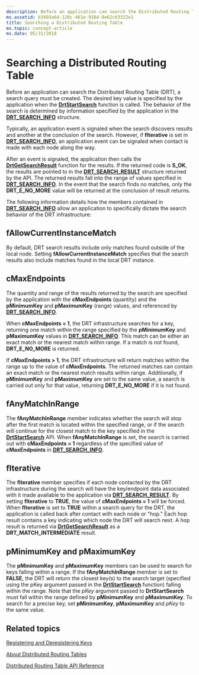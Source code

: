 ```yaml
---
description: Before an application can search the Distributed Routing Table (DRT), a search query must be created.
ms.assetid: b3403a64-128c-461e-9384-8e62c03322e1
title: Searching a Distributed Routing Table
ms.topic: concept-article
ms.date: 05/31/2018
---
```


# Searching a Distributed Routing Table

Before an application can search the Distributed Routing Table (DRT), a search query must be created. The desired key value is specified by the application when the [**DrtStartSearch**](/windows/desktop/api/drt/nf-drt-drtstartsearch) function is called. The behavior of the search is determined by information specified by the application in the [**DRT\_SEARCH\_INFO**](/windows/desktop/api/drt/ns-drt-drt_search_info) structure.

Typically, an application event is signaled when the search discovers results and another at the conclusion of the search. However, if **fIterative** is set in [**DRT\_SEARCH\_INFO**](/windows/desktop/api/drt/ns-drt-drt_search_info), an application event can be signaled when contact is made with each node along the way.

After an event is signaled, the application then calls the [**DrtGetSearchResult**](/windows/desktop/api/drt/nf-drt-drtgetsearchresult) function for the results. If the returned code is **S\_OK**, the results are pointed to in the [**DRT\_SEARCH\_RESULT**](/windows/desktop/api/drt/ns-drt-drt_search_result) structure returned by the API. The returned results fall into the range of values specified in [**DRT\_SEARCH\_INFO**](/windows/desktop/api/drt/ns-drt-drt_search_info). In the event that the search finds no matches, only the **DRT\_E\_NO\_MORE** value will be returned at the conclusion of result returns.

The following information details how the members contained in [**DRT\_SEARCH\_INFO**](/windows/desktop/api/drt/ns-drt-drt_search_info) allow an application to specifically dictate the search behavior of the DRT infrastructure:

## fAllowCurrentInstanceMatch

By default, DRT search results include only matches found outside of the local node. Setting **fAllowCurrentInstanceMatch** specifies that the search results also include matches found in the local DRT instance.

## cMaxEndpoints

The quantity and range of the results returned by the search are specified by the application with the **cMaxEndpoints** (quantity) and the **pMinimumKey** and **pMaximumKey** (range) values, and referenced by [**DRT\_SEARCH\_INFO**](/windows/desktop/api/drt/ns-drt-drt_search_info).

When **cMaxEndpoints = 1**, the DRT infrastructure searches for a key, returning one match within the range specified by the **pMinimumKey** and **pMaximumKey** values in [**DRT\_SEARCH\_INFO**](/windows/desktop/api/drt/ns-drt-drt_search_info). This match can be either an exact match or the nearest match within range. If a match is not found, **DRT\_E\_NO\_MORE** is returned.

If **cMaxEndpoints > 1**, the DRT infrastructure will return matches within the range up to the value of **cMaxEndpoints**. The returned matches can contain an exact match or the nearest match results within range. Additionally, if **pMinimumKey** and **pMaximumKey** are set to the same value, a search is carried out only for that value, returning **DRT\_E\_NO\_MORE** if it is not found.

## fAnyMatchInRange

The **fAnyMatchInRange** member indicates whether the search will stop after the first match is located within the specified range, or if the search will continue for the closest match to the key specified in the [**DrtStartSearch**](/windows/desktop/api/drt/nf-drt-drtstartsearch) API. When **fAnyMatchInRange** is set, the search is carried out with **cMaxEndpoints = 1** regardless of the specified value of **cMaxEndpoints** in [**DRT\_SEARCH\_INFO**](/windows/desktop/api/drt/ns-drt-drt_search_info).

## fIterative

The **fIterative** member specifies if each node contacted by the DRT infrastructure during the search will have the key/endpoint data associated with it made available to the application via [**DRT\_SEARCH\_RESULT**](/windows/desktop/api/drt/ns-drt-drt_search_result). By setting **fIterative** to **TRUE**, the value of **cMaxEndpoints = 1** will be forced. When **fIterative** is set to **TRUE** within a search query for the DRT, the application is called back after contact with each node or "hop." Each hop result contains a key indicating which node the DRT will search next. A hop result is returned via [**DrtGetSearchResult**](/windows/desktop/api/drt/nf-drt-drtgetsearchresult) as a **DRT\_MATCH\_INTERMEDIATE** result.

## pMinimumKey and pMaximumKey

The **pMinimumKey** and **pMaximumKey** members can be used to search for keys falling within a range. If the **fAnyMatchInRange** member is set to **FALSE**, the DRT will return the closest key(s) to the search target (specified using the pKey argument passed in the [**DrtStartSearch**](/windows/desktop/api/drt/nf-drt-drtstartsearch) function) falling within the range. Note that the *pKey* argument passed to **DrtStartSearch** must fall within the range defined by **pMinimumKey** and **pMaximumKey**. To search for a precise key, set **pMinimumKey**, **pMaximumKey** and *pKey* to the same value.

## Related topics

<dl> <dt>

[Registering and Deregistering Keys](registering-and-deregistering-keys.md)
</dt> <dt>

[About Distributed Routing Tables](about-distributed-routing-tables.md)
</dt> <dt>

[Distributed Routing Table API Reference](distributed-routing-table-api-reference.md)
</dt> </dl>

 

 




